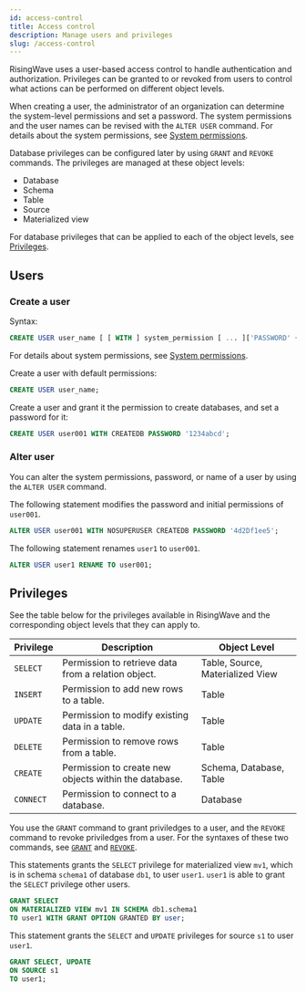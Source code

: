 ```yaml
---
id: access-control
title: Access control
description: Manage users and privileges
slug: /access-control
---
```

RisingWave uses a user-based access control to handle authentication and authorization. Privileges can be granted to or revoked from users to control what actions can be performed on different object levels.

When creating a user, the administrator of an organization can determine the system-level permissions and set a password. The system permissions and the user names can be revised with the `ALTER USER` command. For details about the system permissions, see [System permissions](/sql/commands/sql-create-user.md#system-permissions).

Database privileges can be configured later by using `GRANT` and `REVOKE` commands. The privileges are managed at these object levels:

- Database
- Schema
- Table
- Source
- Materialized view

For database privileges that can be applied to each of the object levels, see [Privileges](#privileges).

## Users

### Create a user

Syntax:

```sql
CREATE USER user_name [ [ WITH ] system_permission [ ... ]['PASSWORD' { password | NULL }] ];
```

For details about system permissions, see [System permissions](/sql/commands/sql-create-user.md#system-permissions).

Create a user with default permissions:

```sql
CREATE USER user_name;
```

Create a user and grant it the permission to create databases, and set a password for it:

```sql
CREATE USER user001 WITH CREATEDB PASSWORD '1234abcd';
```

### Alter user

You can alter the system permissions, password, or name of a user by using the `ALTER USER` command.

The following statement modifies the password and initial permissions of `user001`.

```sql
ALTER USER user001 WITH NOSUPERUSER CREATEDB PASSWORD '4d2Df1ee5';
```

The following statement renames `user1` to `user001`.

```sql
ALTER USER user1 RENAME TO user001;
```

## Privileges

See the table below for the privileges available in RisingWave and the corresponding object levels that they can apply to.

|Privilege |Description |Object Level|
|--------|---------|---------|
|`SELECT` |Permission to retrieve data from a relation object. |Table, Source, Materialized View|
|`INSERT` |Permission to add new rows to a table. |Table|
|`UPDATE` |Permission to modify existing data in a table. |Table|
|`DELETE` |Permission to remove rows from a table. |Table|
|`CREATE` |Permission to create new objects within the database. |Schema, Database, Table|
|`CONNECT`|Permission to connect to a database.| Database|

You use the `GRANT` command to grant priviledges to a user, and the `REVOKE` command to revoke priviledges from a user. For the syntaxes of these two commands, see [`GRANT`](/sql/commands/sql-grant.md) and [`REVOKE`](/sql/commands/sql-revoke).

This statements grants the `SELECT` privilege for materialized view `mv1`, which is in schema `schema1` of database `db1`, to user `user1`. `user1` is able to grant the `SELECT` privilege other users.

```sql
GRANT SELECT
ON MATERIALIZED VIEW mv1 IN SCHEMA db1.schema1
TO user1 WITH GRANT OPTION GRANTED BY user;
```

This statement grants the `SELECT` and `UPDATE` privileges for source `s1` to user `user1`.

```sql
GRANT SELECT, UPDATE
ON SOURCE s1
TO user1;
```

